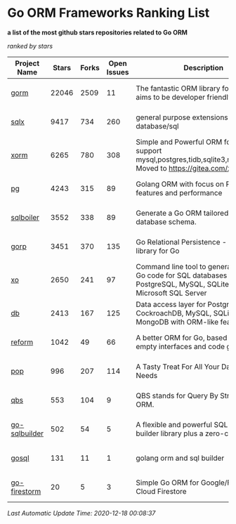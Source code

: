 Go ORM Frameworks Ranking List
==========

**a list of the most github stars repositories related to Go ORM**

*ranked by stars*

| Project Name | Stars | Forks | Open Issues | Description | Last Commit |
| ------------ | ----- | ----- | ----------- | ----------- | ----------- |
| [gorm](https://github.com/go-gorm/gorm) | 22046 | 2509 | 11 | The fantastic ORM library for Golang, aims to be developer friendly | 2020-12-16 11:33:35 |
| [sqlx](https://github.com/jmoiron/sqlx) | 9417 | 734 | 260 | general purpose extensions to golang's database/sql | 2020-11-20 16:26:52 |
| [xorm](https://github.com/go-xorm/xorm) | 6265 | 780 | 308 | Simple and Powerful ORM for Go, support mysql,postgres,tidb,sqlite3,mssql,oracle, Moved to https://gitea.com/xorm/xorm | 2019-10-15 07:03:49 |
| [pg](https://github.com/go-pg/pg) | 4243 | 315 | 89 | Golang ORM with focus on PostgreSQL features and performance | 2020-12-11 06:41:00 |
| [sqlboiler](https://github.com/volatiletech/sqlboiler) | 3552 | 338 | 89 | Generate a Go ORM tailored to your database schema. | 2020-12-16 20:55:15 |
| [gorp](https://github.com/go-gorp/gorp) | 3451 | 370 | 135 | Go Relational Persistence - an ORM-ish library for Go | 2019-10-26 21:47:07 |
| [xo](https://github.com/xo/xo) | 2650 | 241 | 97 | Command line tool to generate idiomatic Go code for SQL databases supporting PostgreSQL, MySQL, SQLite, Oracle, and Microsoft SQL Server | 2020-12-15 05:52:13 |
| [db](https://github.com/upper/db) | 2413 | 167 | 125 | Data access layer for PostgreSQL, CockroachDB, MySQL, SQLite and MongoDB with ORM-like features. | 2020-12-05 19:40:13 |
| [reform](https://github.com/go-reform/reform) | 1042 | 49 | 66 | A better ORM for Go, based on non-empty interfaces and code generation. | 2020-12-08 08:41:05 |
| [pop](https://github.com/gobuffalo/pop) | 996 | 207 | 114 | A Tasty Treat For All Your Database Needs | 2020-10-20 06:24:26 |
| [qbs](https://github.com/coocood/qbs) | 553 | 104 | 9 | QBS stands for Query By Struct. A Go ORM. | 2017-04-18 01:16:07 |
| [go-sqlbuilder](https://github.com/huandu/go-sqlbuilder) | 502 | 54 | 5 | A flexible and powerful SQL string builder library plus a zero-config ORM. | 2020-11-02 02:53:27 |
| [gosql](https://github.com/rushteam/gosql) | 131 | 11 | 1 | golang orm and sql builder | 2020-11-22 00:57:55 |
| [go-firestorm](https://github.com/jschoedt/go-firestorm) | 20 | 5 | 3 | Simple Go ORM for Google/Firebase Cloud Firestore | 2020-07-07 16:31:05 |

*Last Automatic Update Time: 2020-12-18 00:08:37*